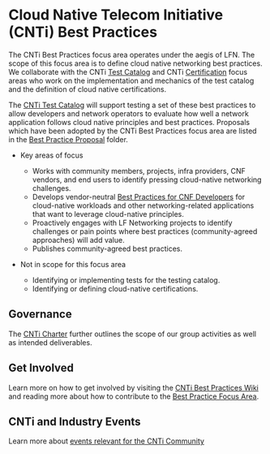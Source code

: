 # Cloud Native Telecom Initiative (CNTi) Best Practices

The CNTi Best Practices focus area operates under the aegis of LFN. The scope of this focus area is to define cloud native networking best practices. We collaborate with the CNTi [Test Catalog](https://wiki.lfnetworking.org/x/HgAxBw) and CNTi [Certification](https://github.com/lfn-cnti/certification) focus areas who work on the implementation and mechanics of the test catalog and the definition of cloud native certifications. 

The [CNTi Test Catalog](https://github.com/cnti-testcatalog/testsuite) will support testing a set of these best practices to allow developers and network operators to evaluate how well a network application follows cloud native principles and best practices. Proposals which have been adopted by the CNTi Best Practices focus area are listed in the [Best Practice Proposal](doc/cbpps/) folder.

- Key areas of focus
  - Works with community members, projects, infra providers, CNF vendors, and end users to identify pressing cloud-native networking challenges.
  - Develops vendor-neutral [Best Practices for CNF Developers](doc/best_cnf_dev.md) for cloud-native workloads and other networking-related applications that want to leverage cloud-native principles.
  - Proactively engages with LF Networking projects to identify challenges or pain points where best practices (community-agreed approaches) will add value.
  - Publishes community-agreed best practices.


- Not in scope for this focus area
  - Identifying or implementing tests for the testing catalog.
  - Identifying or defining cloud-native certifications.

## Governance

The [CNTi Charter](https://github.com/lfn-cnti/cnti/blob/c93c0172376ac5ccb1e50f3f82132d1478ee2ef2/CNTi%20Technical%20Charter%205-31-2024.pdf) further outlines the scope of our group activities as well as intended deliverables.

## Get Involved

Learn more on how to get involved by visiting the [CNTi Best Practices Wiki](https://wiki.lfnetworking.org/x/HAAxBw) and reading more about how to contribute to the [Best Practice Focus Area](https://github.com/lfn-cnti/bestpractices/blob/main/CONTRIBUTING.md).

## CNTi and Industry Events

Learn more about [events relevant for the CNTi Community](https://wiki.lfnetworking.org/x/gwDZBw)
